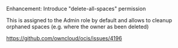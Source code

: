 Enhancement: Introduce "delete-all-spaces" permission

This is assigned to the Admin role by default and allows to cleanup orphaned
spaces (e.g. where the owner as been deleted)

https://github.com/owncloud/ocis/issues/4196
